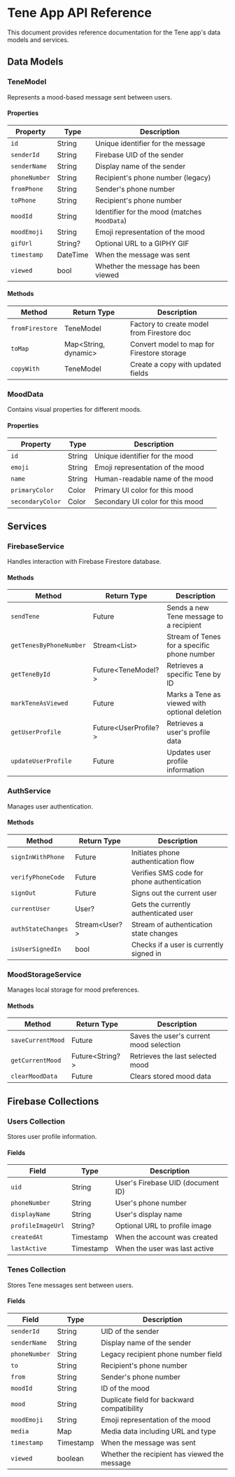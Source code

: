 # Tene App API Reference

This document provides reference documentation for the Tene app's data models and services.

## Data Models

### TeneModel

Represents a mood-based message sent between users.

#### Properties

| Property      | Type             | Description                                   |
|---------------|------------------|-----------------------------------------------|
| `id`          | String           | Unique identifier for the message             |
| `senderId`    | String           | Firebase UID of the sender                    |
| `senderName`  | String           | Display name of the sender                    |
| `phoneNumber` | String           | Recipient's phone number (legacy)             |
| `fromPhone`   | String           | Sender's phone number                         |
| `toPhone`     | String           | Recipient's phone number                      |
| `moodId`      | String           | Identifier for the mood (matches `MoodData`)  |
| `moodEmoji`   | String           | Emoji representation of the mood              |
| `gifUrl`      | String?          | Optional URL to a GIPHY GIF                   |
| `timestamp`   | DateTime         | When the message was sent                     |
| `viewed`      | bool             | Whether the message has been viewed           |

#### Methods

| Method                  | Return Type        | Description                                   |
|-------------------------|-------------------|-----------------------------------------------|
| `fromFirestore`         | TeneModel        | Factory to create model from Firestore doc    |
| `toMap`                 | Map<String, dynamic> | Convert model to map for Firestore storage    |
| `copyWith`              | TeneModel        | Create a copy with updated fields             |

### MoodData

Contains visual properties for different moods.

#### Properties

| Property          | Type           | Description                                   |
|-------------------|----------------|-----------------------------------------------|
| `id`              | String         | Unique identifier for the mood                |
| `emoji`           | String         | Emoji representation of the mood              |
| `name`            | String         | Human-readable name of the mood               |
| `primaryColor`    | Color          | Primary UI color for this mood                |
| `secondaryColor`  | Color          | Secondary UI color for this mood              |

## Services

### FirebaseService

Handles interaction with Firebase Firestore database.

#### Methods

| Method                    | Return Type             | Description                                       |
|---------------------------|------------------------|---------------------------------------------------|
| `sendTene`                | Future<void>           | Sends a new Tene message to a recipient           |
| `getTenesByPhoneNumber`   | Stream<List<TeneModel>> | Stream of Tenes for a specific phone number       |
| `getTeneById`             | Future<TeneModel?>     | Retrieves a specific Tene by ID                   |
| `markTeneAsViewed`        | Future<void>           | Marks a Tene as viewed with optional deletion     |
| `getUserProfile`          | Future<UserProfile?>   | Retrieves a user's profile data                   |
| `updateUserProfile`       | Future<void>           | Updates user profile information                  |

### AuthService

Manages user authentication.

#### Methods

| Method                    | Return Type             | Description                                       |
|---------------------------|------------------------|---------------------------------------------------|
| `signInWithPhone`         | Future<UserCredential>  | Initiates phone authentication flow               |
| `verifyPhoneCode`         | Future<UserCredential>  | Verifies SMS code for phone authentication        |
| `signOut`                 | Future<void>           | Signs out the current user                        |
| `currentUser`             | User?                  | Gets the currently authenticated user             |
| `authStateChanges`        | Stream<User?>          | Stream of authentication state changes            |
| `isUserSignedIn`          | bool                   | Checks if a user is currently signed in           |

### MoodStorageService

Manages local storage for mood preferences.

#### Methods

| Method                    | Return Type             | Description                                       |
|---------------------------|------------------------|---------------------------------------------------|
| `saveCurrentMood`         | Future<void>           | Saves the user's current mood selection           |
| `getCurrentMood`          | Future<String?>        | Retrieves the last selected mood                  |
| `clearMoodData`           | Future<void>           | Clears stored mood data                           |

## Firebase Collections

### Users Collection

Stores user profile information.

#### Fields

| Field             | Type             | Description                                   |
|-------------------|------------------|-----------------------------------------------|
| `uid`             | String           | User's Firebase UID (document ID)             |
| `phoneNumber`     | String           | User's phone number                           |
| `displayName`     | String           | User's display name                           |
| `profileImageUrl` | String?          | Optional URL to profile image                 |
| `createdAt`       | Timestamp        | When the account was created                  |
| `lastActive`      | Timestamp        | When the user was last active                 |

### Tenes Collection

Stores Tene messages sent between users.

#### Fields

| Field             | Type             | Description                                   |
|-------------------|------------------|-----------------------------------------------|
| `senderId`        | String           | UID of the sender                             |
| `senderName`      | String           | Display name of the sender                    |
| `phoneNumber`     | String           | Legacy recipient phone number field           |
| `to`              | String           | Recipient's phone number                      |
| `from`            | String           | Sender's phone number                         |
| `moodId`          | String           | ID of the mood                                |
| `mood`            | String           | Duplicate field for backward compatibility    |
| `moodEmoji`       | String           | Emoji representation of the mood              |
| `media`           | Map              | Media data including URL and type             |
| `timestamp`       | Timestamp        | When the message was sent                     |
| `viewed`          | boolean          | Whether the recipient has viewed the message  | 